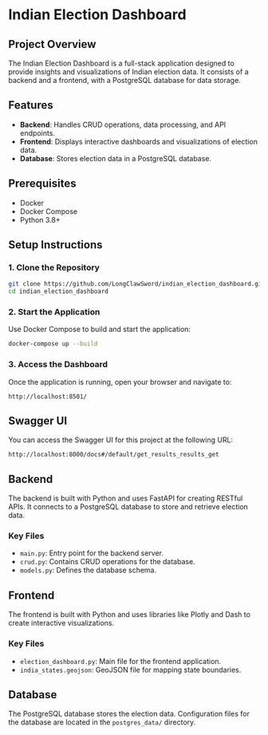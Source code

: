 # Indian Election Dashboard

## Project Overview
The Indian Election Dashboard is a full-stack application designed to provide insights and visualizations of Indian election data. It consists of a backend and a frontend, with a PostgreSQL database for data storage.

## Features
- **Backend**: Handles CRUD operations, data processing, and API endpoints.
- **Frontend**: Displays interactive dashboards and visualizations of election data.
- **Database**: Stores election data in a PostgreSQL database.

## Prerequisites
- Docker
- Docker Compose
- Python 3.8+

## Setup Instructions

### 1. Clone the Repository
```bash
git clone https://github.com/LongClawSword/indian_election_dashboard.git
cd indian_election_dashboard
```

### 2. Start the Application
Use Docker Compose to build and start the application:
```bash
docker-compose up --build
```

### 3. Access the Dashboard
Once the application is running, open your browser and navigate to:
```
http://localhost:8501/
```

## Swagger UI

You can access the Swagger UI for this project at the following URL:
```
http://localhost:8000/docs#/default/get_results_results_get
```

## Backend
The backend is built with Python and uses FastAPI for creating RESTful APIs. It connects to a PostgreSQL database to store and retrieve election data.

### Key Files
- `main.py`: Entry point for the backend server.
- `crud.py`: Contains CRUD operations for the database.
- `models.py`: Defines the database schema.

## Frontend
The frontend is built with Python and uses libraries like Plotly and Dash to create interactive visualizations.

### Key Files
- `election_dashboard.py`: Main file for the frontend application.
- `india_states.geojson`: GeoJSON file for mapping state boundaries.

## Database
The PostgreSQL database stores the election data. Configuration files for the database are located in the `postgres_data/` directory.
